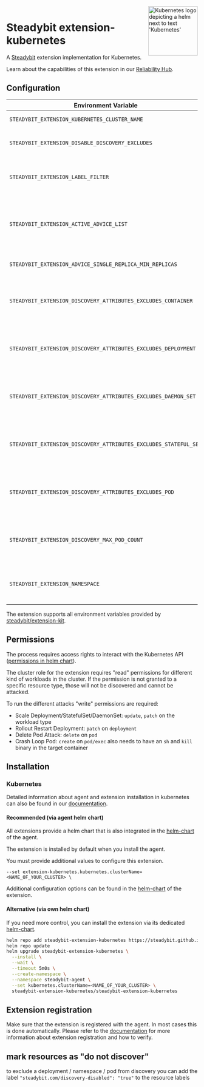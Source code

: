 <img src="./logo.png" height="130" align="right" alt="Kubernetes logo depicting a helm next to text 'Kubernetes'">

# Steadybit extension-kubernetes

A [Steadybit](https://www.steadybit.com/) extension implementation for Kubernetes.

Learn about the capabilities of this extension in our [Reliability Hub](https://hub.steadybit.com/extension/com.steadybit.extension_kubernetes).

## Configuration

| Environment Variable                                             | Helm value                                  | Meaning                                                                                                                                                            | required | default                                                              |
|------------------------------------------------------------------|---------------------------------------------|--------------------------------------------------------------------------------------------------------------------------------------------------------------------|----------|----------------------------------------------------------------------|
| `STEADYBIT_EXTENSION_KUBERNETES_CLUSTER_NAME`                    | `kubernetes.clusterName`                    | The name of the kubernetes cluster                                                                                                                                 | yes      |                                                                      |
| `STEADYBIT_EXTENSION_DISABLE_DISCOVERY_EXCLUDES`                 | `discovery.disableExcludes`                 | Ignore discovery excludes specified by `steadybit.com/discovery-disabled`                                                                                          | false    | `false`                                                              |
| `STEADYBIT_EXTENSION_LABEL_FILTER`                               |                                             | These labels will be ignored and not added to the discovered targets                                                                                               | false    | `controller-revision-hash,pod-template-generation,pod-template-hash` |
| `STEADYBIT_EXTENSION_ACTIVE_ADVICE_LIST`                         |                                             | List of active advice definitions, default is all (*). You can define a list of active adviceDefinitionId. See UI -> Settings -> Extension -> Advice -> Column: ID | false    | `*`                                                                  |
| `STEADYBIT_EXTENSION_ADVICE_SINGLE_REPLICA_MIN_REPLICAS`         |                                             | Minimal required replicas for the "Redundant Pod" advice                                                                                                           | false    | 2                                                                    |
| `STEADYBIT_EXTENSION_DISCOVERY_ATTRIBUTES_EXCLUDES_CONTAINER`    | `discovery.attributes.excludes.container`   | List of Target Attributes which will be excluded during container discovery. Checked by key equality and supporting trailing "*"                                   | false    |                                                                      |
| `STEADYBIT_EXTENSION_DISCOVERY_ATTRIBUTES_EXCLUDES_DEPLOYMENT`   | `discovery.attributes.excludes.deployment`  | List of Target Attributes which will be excluded during deployment discovery. Checked by key equality and supporting trailing "*"                                  | false    |                                                                      |
| `STEADYBIT_EXTENSION_DISCOVERY_ATTRIBUTES_EXCLUDES_DAEMON_SET`   | `discovery.attributes.excludes.daemonSet`   | List of Target Attributes which will be excluded during daemonSet discovery. Checked by key equality and supporting trailing "*"                                   | false    |                                                                      |
| `STEADYBIT_EXTENSION_DISCOVERY_ATTRIBUTES_EXCLUDES_STATEFUL_SET` | `discovery.attributes.excludes.statefulSet` | List of Target Attributes which will be excluded during statefulSet discovery. Checked by key equality and supporting trailing "*"                                 | false    |                                                                      |
| `STEADYBIT_EXTENSION_DISCOVERY_ATTRIBUTES_EXCLUDES_POD`          | `discovery.attributes.excludes.pod`         | List of Target Attributes which will be excluded during pod discovery. Checked by key equality and supporting trailing "*"                                         | false    |                                                                      |
| `STEADYBIT_EXTENSION_DISCOVERY_MAX_POD_COUNT`                    | `discovery.maxPodCount`                     | Skip listing pods, containers and hosts for deployments, statefulsets, etc. if there are more then the given pods.                                                 | false    | 50                                                                   |
| `STEADYBIT_EXTENSION_NAMESPACE`                                  | `Release.Namespace`                         | The namespace of the extension. If env var is set, discovery is only discovering in that namespace                                                                 | false    | `default`                                                            |

The extension supports all environment variables provided by [steadybit/extension-kit](https://github.com/steadybit/extension-kit#environment-variables).

## Permissions
The process requires access rights to interact with the Kubernetes API ([permissions in helm chart](/charts/steadybit-extension-kubernetes/templates/_permissions.tpl)).

The cluster role for the extension requires "read" permissions for different kind of workloads in the cluster.
If the permission is not granted to a specific resource type, those will not be discovered and cannot be attacked.

To run the different attacks "write" permissions are required:
- Scale Deployment/StatefulSet/DaemonSet: `update`, `patch` on the workload type
- Rollout Restart Deployment: `patch` on `deployment`
- Delete Pod Attack: `delete` on `pod`
- Crash Loop Pod: `create` on `pod/exec` also needs to have an `sh` and `kill` binary in the target container

## Installation

### Kubernetes

Detailed information about agent and extension installation in kubernetes can also be found in
our [documentation](https://docs.steadybit.com/install-and-configure/install-agent/install-on-kubernetes).

#### Recommended (via agent helm chart)

All extensions provide a helm chart that is also integrated in the
[helm-chart](https://github.com/steadybit/helm-charts/tree/main/charts/steadybit-agent) of the agent.

The extension is installed by default when you install the agent.

You must provide additional values to configure this extension.

```
--set extension-kubernetes.kubernetes.clusterName=<NAME_OF_YOUR_CLUSTER> \
```

Additional configuration options can be found in
the [helm-chart](https://github.com/steadybit/extension-kubernetes/blob/main/charts/steadybit-extension-kubernetes/values.yaml) of the
extension.

#### Alternative (via own helm chart)

If you need more control, you can install the extension via its
dedicated [helm-chart](https://github.com/steadybit/extension-kubernetes/blob/main/charts/steadybit-extension-kubernetes).

```bash
helm repo add steadybit-extension-kubernetes https://steadybit.github.io/extension-kubernetes
helm repo update
helm upgrade steadybit-extension-kubernetes \
  --install \
  --wait \
  --timeout 5m0s \
  --create-namespace \
  --namespace steadybit-agent \
  --set kubernetes.clusterName=<NAME_OF_YOUR_CLUSTER> \
  steadybit-extension-kubernetes/steadybit-extension-kubernetes
```

## Extension registration

Make sure that the extension is registered with the agent. In most cases this is done automatically. Please refer to
the [documentation](https://docs.steadybit.com/install-and-configure/install-agent/extension-registration) for more
information about extension registration and how to verify.

## mark resources as "do not discover"

to exclude a deployment / namespace / pod from discovery you can add the label `"steadybit.com/discovery-disabled": "true"` to the resource labels
